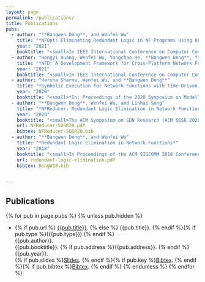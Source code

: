 ```yaml
---
layout: page
permalink: /publications/
title: Publications
pubs:
  - author: "**Bangwen Deng**, and Wenfei Wu"
    title: "*NFOpt: Eliminating Redundant Logic in NF Programs using Operation-Time Configurations*"
    year: "2021"
    booktitle: "<small>In IEEE International Conference on Computer Communications(INFOCOM 2021)</small>"
  - author: "Hongyi Huang, Wenfei Wu, Yongchao He, **Bangwen Deng**, Ying Zhang, Yongqiang Xiong, Guo Chen, Yong Cui, and Peng Cheng"
    title: "*NFD: A Development Framework for Cross-Platform Network Functions*"
    year: "2021"
    booktitle: "<small>In IEEE International Conference on Computer Communications(INFOCOM 2021)</small>"
  - author: "Harsha Sharma, Wenfei Wu, and **Bangwen Deng**"
    title: "*Symbolic Execution for Network Functions with Time-Driven Logic*"
    year: "2020"
    booktitle: "<small>*In: Proceedings of the 2020 Symposium on Modelling, Analysis, and Simulation of Computer and Telecommunication Systems. MASCOTS’20*.</small>"
  - author: "**Bangwen Deng**, Wenfei Wu, and Linhai Song"
    title: "*NFReducer: Redundant Logic Elimination in Network Functions*"
    year: "2020"
    booktitle: "<small>The ACM Symposium on SDN Research (ACM SOSR 2020)</small>"
    url: NFReducer-SOSR20.pdf
    bibtex: NFReducer-SOSR20.bib
  - author: "**Bangwen Deng**, and Wenfei Wu"
    title: "*Redundant Logic Elimination in Network Functions*"
    year: "2018"
    booktitle: "<small>In Proceedings of the ACM SIGCOMM 2018 Conference on Posters and Demos</small>"
    url: redundant-logic-elimination.pdf
    bibtex: DengW18.bib


---
```


## Publications

{% for pub in page.pubs %}
{% unless pub.hidden %}
  - {% if pub.url %} [{{pub.title}}]({{pub.url}}).
    {% else %} {{pub.title}}.
    {% endif %}{% if pub.type %}({{pub.type}})
    {% endif %}<br>
    {{pub.author}}.<br>
    <!-- {% if pub.type == 'Technical Report' %}{{pub.number}}
    {% endif %} -->{{pub.booktitle}}.
    {% if pub.address %}{{pub.address}}.
    {% endif %} {{pub.year}}.<br> {% if pub.slides %}[Slides]({{pub.slides}}).
    {% endif %}{% if pub.key %}[Bibtex](http://groups.csail.mit.edu/commit/bibtex.cgi?key={{pub.key}}).
    {% endif %}{% if pub.bibtex %}[Bibtex]({{pub.bibtex}}).
    {% endif %}
{% endunless %}
{% endfor %}


<!-- {{pub.school}}{{pub.journal}} -->


